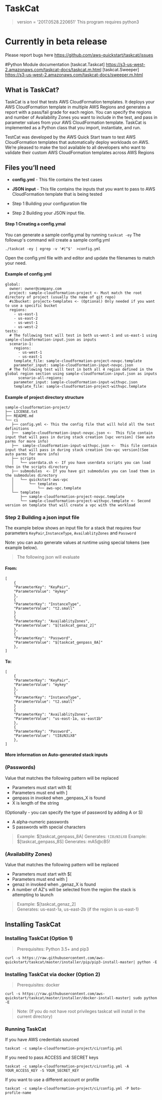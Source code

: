 # TaskCat
> version = '2017.0528.220651'
> This program requires python3 

# Currently in beta release
Please report bugs here https://github.com/aws-quickstart/taskcat/issues

#Python  Module documentation
[taskcat.Taskcat] https://s3-us-west-2.amazonaws.com/taskcat-docs/taskcat.m.html
[taskcat.Sweeper] https://s3-us-west-2.amazonaws.com/taskcat-docs/sweeper.m.html
 
## What is TaskCat? 
TaskCat is a tool that tests AWS CloudFormation templates. It deploys your AWS CloudFormation template in multiple AWS Regions and generates a report with a pass/fail grade for each region. You can specify the regions and number of Availability Zones you want to include in the test, and pass in parameter values from your AWS CloudFormation template. TaskCat is implemented as a Python class that you import, instantiate, and run.
 
TestCat was developed by the AWS Quick Start team to test AWS CloudFormation templates that automatically deploy workloads on AWS. We’re pleased to make the tool available to all developers who want to validate their custom AWS CloudFormation 
templates across AWS Regions

## Files you’ll need
* **config.yml** - This file contains the test cases
* **JSON input** - This file contains the inputs that you want to pass to AWS CloudFormation template that is being tested

* Step 1 Building your configuration file 
* Step 2 Building your JSON input file.

#### Step 1 Creating a config.ymal
You can generate a sample config.ymal by running `taskcat -ey`
The followup's command will create a sample config.yml
```
./taskcat -ey | egrep -v '#|^$'  >config.yml
```
Open the config.yml file with and editor and update the filenames to match your need. 

#### Example of config.yml 
    global:
      owner: owner@company.com
      project: sample-cloudformation-project <- Must match the root directory of project (usually the name of git repo)
      #s3bucket: projectx-templates <- (Optional) Only needed if you want to use a specific bucket 
      regions:
        - us-east-1
        - us-east-2
        - us-west-1
        - us-west-2
    tests:
      # The following test will test in both us-west-1 and us-east-1 using sample-cloudformation-input.json as inputs
      scenario-1:
        regions:
          - us-west-1
          - us-east-1
        template_file: sample-cloudformation-project-novpc.template
        parameter_input: sample-cloudformation-input-novpc.json
      # The following test will test in both all 4 region defined in the global region section using sample-cloudformation-input.json as inputs
          scenario-all-regions:
        parameter_input: sample-cloudformation-input-withvpc.json
        template_file: sample-cloudformation-project-withvpc.template

#### Example of project directory structure
    sample-cloudformation-project/
    ├── LICENSE.txt
    ├── README.md
    └── ci
       ├── config.yml <- This the config file that will hold all the test definitions 
       ├──  sample-cloudformation-input-novpc.json <-  This file contain input that will pass in during stack creation [vpc version] (See auto parms for more info)
       ├──  sample-cloudformation-input-withvpc.json <-  This file contain input that will pass in during stack creation [no-vpc version](See auto parms for more info)
       ├── scripts
       │   └── userdata.sh <- If you have userdata scripts you can load then in the scripts directory
       ├── submodules  <- If you have git submodules you can load them in the submodules directory
       │   └── quickstart-aws-vpc
       │       └── templates
       │           └── aws-vpc.template
       └── templates
           ├── sample-cloudformation-project-novpc.template 
           └── sample-cloudformation-project-withvpc.template <- Second version on template that will create a vpc with the workload 


### Step 2 Building a json input file
The example below shows an input file for a stack that requires four parameters `KeyPair`,`InstanceType`, `AvailablityZones` and `Password`

Note: you can auto generate values at runtime using special tokens (see example below).
> The following json will evaluate

#### From:

    [
        {
    	"ParameterKey": "KeyPair",
    	"ParameterValue": "mykey"
        }, 
        {
    	"ParameterKey": "InstanceType",
    	"ParameterValue": "t2.small"
        }
        {
        "ParameterKey": "AvailablityZones",
        "ParameterValue": "$[taskcat_genaz_2]" 
        }, 
        {
        "ParameterKey": "Password",
        "ParameterValue": "$[taskcat_genpass_8A]"
        }, 
    ]


#### To:

    [
        {
        "ParameterKey": "KeyPair",
        "ParameterValue": "mykey"
        }, 
        {
        "ParameterKey": "InstanceType",
        "ParameterValue": "t2.small"
        }
        {
        "ParameterKey": "AvailablityZones",
        "ParameterValue": "us-east-1a, us-east1b" 
        }, 
        {
        "ParameterKey": "Password",
        "ParameterValue": "tI8zN3iX8"
        }, 
    ]


#### More information on Auto-generated stack inputs

### (Passwords)
Value that matches the following pattern will be replaced

 * Parameters must start with $[
 * Parameters must end with ]
 * genpass in invoked when _genpass_X is found
 * X is length of the string

(Optionally - you can specify the type of password by adding A or S)

 * A alpha-numeric passwords
 * S passwords with special characters

> Example: $[taskcat_genpass_8A]
> Generates: `tI8zN3iX8`
> Example: $[taskcat_genpass_8S]
> Generates: mA5@cB5!

### (Availability Zones)
Value that matches the following pattern will be replaced

* Parameters must start with $[
* Parameters must end with ]
* genaz in invoked when _genaz_X is found
* A number of AZ's will be selected from the region the stack is attempting to launch

> Example: $[taskcat_genaz_2]  
> Generates: us-east-1a, us-east-2b
> (if the region is us-east-1)

## Installing TaskCat

### Installing TaskCat (Option 1)
> Prerequisites: Python 3.5+ and pip3
```
curl -s https://raw.githubusercontent.com/aws-quickstart/taskcat/master/installer/pip/pip3-install-master| python -E
```
### Installing TaskCat via docker (Option 2) 
> Prerequisites: docker
```
curl -s https://raw.githubusercontent.com/aws-quickstart/taskcat/master/installer/docker-install-master| sudo python -E
```
> Note: (If you do not have root privileges taskcat will install in the current directory)

### Running TaskCat

If you have AWS credentials sourced 
```
taskcat -c sample-cloudformation-project/ci/config.yml
```
If you need to pass ACCESS and SECRET keys
```
taskcat -c sample-cloudformation-project/ci/config.yml -A YOUR_ACCESS_KEY -S YOUR_SECRET_KEY
```
If you want to use a different account or profile
```
taskcat -c sample-cloudformation-project/ci/config.yml -P boto-profile-name
```

